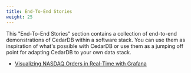 ```yaml
---
title: End-To-End Stories
weight: 25
---
```


This "End-To-End Stories" section contains a collection of end-to-end demonstrations of CedarDB within a software stack.
You can use them as inspiration of what's possible with CedarDB or use them as a jumping off point for adapting CedarDB to your own data stack.

* [Visualizing NASDAQ Orders in Real-Time with Grafana](nasdaq)
